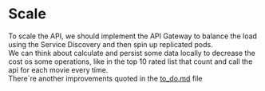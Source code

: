 # Scale  
To scale the API, we should implement the API Gateway to balance the load using the Service Discovery and then spin up replicated pods.  
We can think about calculate and persist some data locally to decrease the cost os some operations, like in the top 10 rated list that count and call the api for each movie every time.  
There`re another improvements quoted in the [to_do.md](to_do.md) file
